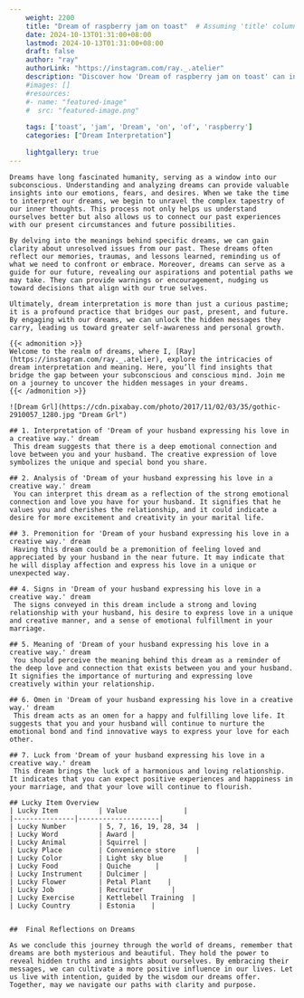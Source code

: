 ```yaml
---
    weight: 2200
    title: "Dream of raspberry jam on toast"  # Assuming 'title' column exists
    date: 2024-10-13T01:31:00+08:00
    lastmod: 2024-10-13T01:31:00+08:00
    draft: false
    author: "ray"
    authorLink: "https://instagram.com/ray._.atelier"
    description: "Discover how 'Dream of raspberry jam on toast' can interpret your future and uncover its significant meanings in your life."
    #images: []
    #resources:
    #- name: "featured-image"
    #  src: "featured-image.png"
    
    tags: ['toast', 'jam', 'Dream', 'on', 'of', 'raspberry']
    categories: ["Dream Interpretation"]
    
    lightgallery: true
---
```

    
    Dreams have long fascinated humanity, serving as a window into our subconscious. Understanding and analyzing dreams can provide valuable insights into our emotions, fears, and desires. When we take the time to interpret our dreams, we begin to unravel the complex tapestry of our inner thoughts. This process not only helps us understand ourselves better but also allows us to connect our past experiences with our present circumstances and future possibilities.
    
    By delving into the meanings behind specific dreams, we can gain clarity about unresolved issues from our past. These dreams often reflect our memories, traumas, and lessons learned, reminding us of what we need to confront or embrace. Moreover, dreams can serve as a guide for our future, revealing our aspirations and potential paths we may take. They can provide warnings or encouragement, nudging us toward decisions that align with our true selves.
    
    Ultimately, dream interpretation is more than just a curious pastime; it is a profound practice that bridges our past, present, and future. By engaging with our dreams, we can unlock the hidden messages they carry, leading us toward greater self-awareness and personal growth.
    
    {{< admonition >}}
    Welcome to the realm of dreams, where I, [Ray](https://instagram.com/ray._.atelier), explore the intricacies of dream interpretation and meaning. Here, you’ll find insights that bridge the gap between your subconscious and conscious mind. Join me on a journey to uncover the hidden messages in your dreams.
    {{< /admonition >}}
    
    ![Dream Grl](https://cdn.pixabay.com/photo/2017/11/02/03/35/gothic-2910057_1280.jpg "Dream Grl")
    
    ## 1. Interpretation of 'Dream of your husband expressing his love in a creative way.' dream
     This dream suggests that there is a deep emotional connection and love between you and your husband. The creative expression of love symbolizes the unique and special bond you share.
    
    ## 2. Analysis of 'Dream of your husband expressing his love in a creative way.' dream
     You can interpret this dream as a reflection of the strong emotional connection and love you have for your husband. It signifies that he values you and cherishes the relationship, and it could indicate a desire for more excitement and creativity in your marital life.
    
    ## 3. Premonition for 'Dream of your husband expressing his love in a creative way.' dream
     Having this dream could be a premonition of feeling loved and appreciated by your husband in the near future. It may indicate that he will display affection and express his love in a unique or unexpected way.
    
    ## 4. Signs in 'Dream of your husband expressing his love in a creative way.' dream
     The signs conveyed in this dream include a strong and loving relationship with your husband, his desire to express love in a unique and creative manner, and a sense of emotional fulfillment in your marriage.
    
    ## 5. Meaning of 'Dream of your husband expressing his love in a creative way.' dream
     You should perceive the meaning behind this dream as a reminder of the deep love and connection that exists between you and your husband. It signifies the importance of nurturing and expressing love creatively within your relationship.
    
    ## 6. Omen in 'Dream of your husband expressing his love in a creative way.' dream
     This dream acts as an omen for a happy and fulfilling love life. It suggests that you and your husband will continue to nurture the emotional bond and find innovative ways to express your love for each other.
    
    ## 7. Luck from 'Dream of your husband expressing his love in a creative way.' dream
     This dream brings the luck of a harmonious and loving relationship. It indicates that you can expect positive experiences and happiness in your marriage, and that your love will continue to flourish.
    
    ## Lucky Item Overview
    | Lucky Item          | Value              |
    |---------------|--------------------|
    | Lucky Number        | 5, 7, 16, 19, 28, 34  |
    | Lucky Word          | Award |
    | Lucky Animal        | Squirrel |
    | Lucky Place         | Convenience store     |
    | Lucky Color         | Light sky blue     |
    | Lucky Food          | Quiche      |
    | Lucky Instrument    | Dulcimer |
    | Lucky Flower        | Petal Plant    |
    | Lucky Job           | Recruiter       |
    | Lucky Exercise      | Kettlebell Training  |
    | Lucky Country       | Estonia    |
    
    
    ##  Final Reflections on Dreams
    
    As we conclude this journey through the world of dreams, remember that dreams are both mysterious and beautiful. They hold the power to reveal hidden truths and insights about ourselves. By embracing their messages, we can cultivate a more positive influence in our lives. Let us live with intention, guided by the wisdom our dreams offer. Together, may we navigate our paths with clarity and purpose.
    